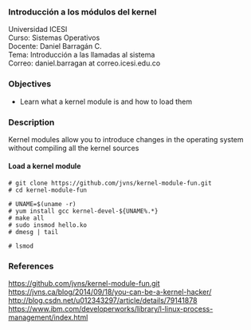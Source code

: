 ### Introducción a los módulos del kernel
Universidad ICESI  
Curso: Sistemas Operativos  
Docente: Daniel Barragán C.  
Tema: Introducción a las llamadas al sistema  
Correo: daniel.barragan at correo.icesi.edu.co

### Objectives

* Learn what a kernel module is and how to load them

### Description

Kernel modules allow you to introduce changes in the operating system without compiling all the kernel sources

#### Load a kernel module

```
# git clone https://github.com/jvns/kernel-module-fun.git
# cd kernel-module-fun

# UNAME=$(uname -r)
# yum install gcc kernel-devel-${UNAME%.*}
# make all
# sudo insmod hello.ko
# dmesg | tail

# lsmod
```

### References
https://github.com/jvns/kernel-module-fun.git  
https://jvns.ca/blog/2014/09/18/you-can-be-a-kernel-hacker/  
http://blog.csdn.net/u012343297/article/details/79141878
https://www.ibm.com/developerworks/library/l-linux-process-management/index.html
